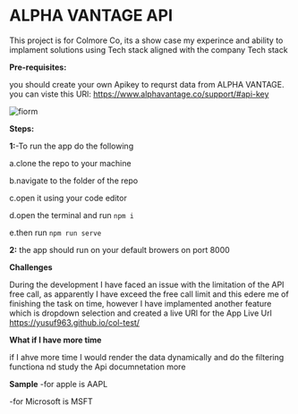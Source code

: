# ALPHA VANTAGE API
This project is for Colmore Co, its a show case my experince and ability to implament solutions using Tech stack aligned with the company Tech stack


**Pre-requisites:**

you should create your own Apikey to requrst data from ALPHA VANTAGE. you can viste this URl: https://www.alphavantage.co/support/#api-key

![fiorm](https://user-images.githubusercontent.com/58535314/136250162-86c228fc-cc37-46a5-b8b4-9e9b55b05a63.png)

**Steps:**

**1:**-To run the app do the following 

 a.clone the repo to your machine
 
 b.navigate to the folder of the repo
 
 c.open it using your code editor
 
 d.open the terminal and run ```npm i```
 
 e.then run ```npm run serve```
 
**2:** the app should run on your default browers on port 8000


**Challenges**

During the development I have faced an issue with the limitation of the API free call, as apparently I have exceed the free call limit and this edere me of finishing the task on time, however I have implamented another feature which is dropdown selection and created a live URl for the App
 Live Url
  https://yusuf963.github.io/col-test/

**What if I have more time**

if I ahve more time I would render the data dynamically and do the filtering functiona nd study the Api documnetation more 

**Sample**
-for apple is AAPL

-for Microsoft is MSFT

